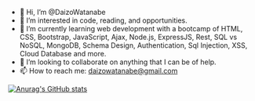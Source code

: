 - 👋 Hi, I’m @DaizoWatanabe
- 👀 I’m interested in code, reading, and opportunities.
- 🌱 I’m currently learning web development with a bootcamp of HTML, CSS, Bootstrap, JavaScript, Ajax, Node.js, ExpressJS, Rest, SQL vs NoSQL, MongoDB, Schema Design, Authentication, Sql Injection, XSS, Cloud Database and more.
- 💞️ I’m looking to collaborate on anything that I can be of help.
- 📫 How to reach me: daizowatanabe@gmail.com

[![Anurag's GitHub stats](https://github-readme-stats.vercel.app/api?username=DaizoWatanabe&hide=issues,contribs&count_private=true&show_icons=true&theme=dracula)](https://github.com/anuraghazra/github-readme-stats)

<!---
DaizoWatanabe/DaizoWatanabe is a ✨ special ✨ repository because its `README.md` (this file) appears on your GitHub profile.
You can click the Preview link to take a look at your changes.
--->
